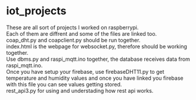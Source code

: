 # iot_projects <br>
These are all sort of projects I worked on raspberrypi. <br>
Each of them are diffrent and some of the files are linked too.<br>
coap_dht.py and coapclient.py should be run together.<br>
index.html is the webpage for websocket.py, therefore should be working together.<br>
Use dbms.py and raspi_mqtt.ino together, the database receives data from raspi_mqtt.ino.<br>
Once you have setup your firebase, use firebaseDHT11.py to get temperature and humidity values and once you have linked you firebase with this file you can see values getting stored.<br>
rest_api3.py for using and understading how rest api works.<br>

